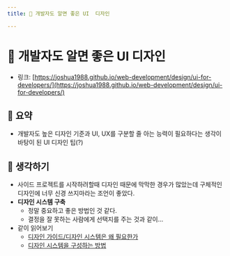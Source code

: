 ```yaml
---
title: 🔌 개발자도 알면 좋은 UI  디자인

---
```

# 🔌 개발자도 알면 좋은 UI  디자인

- 링크: [https://joshua1988.github.io/web-development/design/ui-for-developers/](https://joshua1988.github.io/web-development/design/ui-for-developers/)

## 📝 요약 
- 개발자도 높은 디자인 기준과 UI, UX를 구분할 줄 아는 능력이 필요하다는 생각이 바탕이 된 UI 디자인 팁(?)

## 🤔 생각하기 
- 사이드 프로젝트를 시작하려할때 디자인 때문에 막막한 경우가 많았는데 구체적인 디자인에 너무 신경 쓰지마라는 조언이 좋았다.  
- **디자인 시스템 구축**
  - 정말 중요하고 좋은 방법인 것 같다.  
  - 결정을 잘 못하는 사람에게 선택지를 주는 것과 같이... 
- 같이 읽어보기 
  - [디자인 가이드/디자인 시스템은 왜 필요한가](https://story.pxd.co.kr/1434)
  - [디자인 시스템을 구성하는 방법](https://medium.com/guleum/%EB%94%94%EC%9E%90%EC%9D%B8-%EC%8B%9C%EC%8A%A4%ED%85%9C%EC%9D%84-%EA%B5%AC%EC%84%B1%ED%95%98%EB%8A%94-%EB%B0%A9%EB%B2%95-beefa8214884)